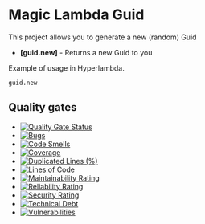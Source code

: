 
# Magic Lambda Guid

This project allows you to generate a new (random) Guid

* __[guid.new]__ - Returns a new Guid to you

Example of usage in Hyperlambda.

```
guid.new
```

## Quality gates

- [![Quality Gate Status](https://sonarcloud.io/api/project_badges/measure?project=polterguy_magic.lambda.guid&metric=alert_status)](https://sonarcloud.io/dashboard?id=polterguy_magic.lambda.guid)
- [![Bugs](https://sonarcloud.io/api/project_badges/measure?project=polterguy_magic.lambda.guid&metric=bugs)](https://sonarcloud.io/dashboard?id=polterguy_magic.lambda.guid)
- [![Code Smells](https://sonarcloud.io/api/project_badges/measure?project=polterguy_magic.lambda.guid&metric=code_smells)](https://sonarcloud.io/dashboard?id=polterguy_magic.lambda.guid)
- [![Coverage](https://sonarcloud.io/api/project_badges/measure?project=polterguy_magic.lambda.guid&metric=coverage)](https://sonarcloud.io/dashboard?id=polterguy_magic.lambda.guid)
- [![Duplicated Lines (%)](https://sonarcloud.io/api/project_badges/measure?project=polterguy_magic.lambda.guid&metric=duplicated_lines_density)](https://sonarcloud.io/dashboard?id=polterguy_magic.lambda.guid)
- [![Lines of Code](https://sonarcloud.io/api/project_badges/measure?project=polterguy_magic.lambda.guid&metric=ncloc)](https://sonarcloud.io/dashboard?id=polterguy_magic.lambda.guid)
- [![Maintainability Rating](https://sonarcloud.io/api/project_badges/measure?project=polterguy_magic.lambda.guid&metric=sqale_rating)](https://sonarcloud.io/dashboard?id=polterguy_magic.lambda.guid)
- [![Reliability Rating](https://sonarcloud.io/api/project_badges/measure?project=polterguy_magic.lambda.guid&metric=reliability_rating)](https://sonarcloud.io/dashboard?id=polterguy_magic.lambda.guid)
- [![Security Rating](https://sonarcloud.io/api/project_badges/measure?project=polterguy_magic.lambda.guid&metric=security_rating)](https://sonarcloud.io/dashboard?id=polterguy_magic.lambda.guid)
- [![Technical Debt](https://sonarcloud.io/api/project_badges/measure?project=polterguy_magic.lambda.guid&metric=sqale_index)](https://sonarcloud.io/dashboard?id=polterguy_magic.lambda.guid)
- [![Vulnerabilities](https://sonarcloud.io/api/project_badges/measure?project=polterguy_magic.lambda.guid&metric=vulnerabilities)](https://sonarcloud.io/dashboard?id=polterguy_magic.lambda.guid)
